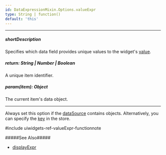 ```yaml
---
id: DataExpressionMixin.Options.valueExpr
type: String | function()
default: 'this'
---
```

---
##### shortDescription
Specifies which data field provides unique values to the widget's [value](/api-reference/10%20UI%20Widgets/DataExpressionMixin/1%20Configuration/value.md '{basewidgetpath}/Configuration/#value').

##### return: String | Number | Boolean
A unique item identifier.

##### param(item): Object
The current item's data object.

---
Always set this option if the [dataSource](/api-reference/10%20UI%20Widgets/DataExpressionMixin/1%20Configuration/dataSource.md '{basewidgetpath}/Configuration/#dataSource') contains objects. Alternatively, you can specify the [key](/api-reference/30%20Data%20Layer/Store/1%20Configuration/key.md '/Documentation/ApiReference/Data_Layer/CustomStore/Configuration/#key') in the store. 

#include uiwidgets-ref-valueExpr-functionnote

#####See Also#####
- [displayExpr](/api-reference/10%20UI%20Widgets/DataExpressionMixin/1%20Configuration/displayExpr.md '{basewidgetpath}/Configuration/#displayExpr')